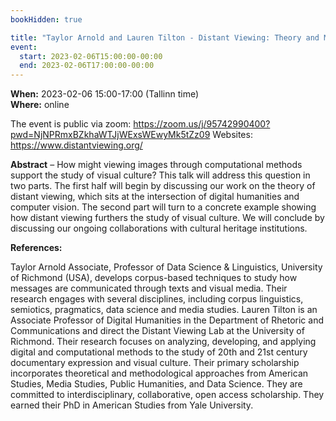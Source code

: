 ```yaml
---
bookHidden: true

title: "Taylor Arnold and Lauren Tilton - Distant Viewing: Theory and Method"
event:
  start: 2023-02-06T15:00:00-00:00
  end: 2023-02-06T17:00:00-00:00
---
```


**When:** 2023-02-06 15:00-17:00 (Tallinn time)   
**Where:** online 

The event is public via zoom: https://zoom.us/j/95742990400?pwd=NjNPRmxBZkhaWTJjWExsWEwyMk5tZz09 
Websites: https://www.distantviewing.org/


<!--more-->
**Abstract** – How might viewing images through computational methods support the study of visual culture? This talk will address this question in two parts. The first half will begin by discussing our work on the theory of distant viewing, which sits at the intersection of digital humanities and computer vision. The second part will turn to a concrete example showing how distant viewing furthers the study of visual culture. We will conclude by discussing our ongoing collaborations with cultural heritage institutions.

**References:** 

Taylor Arnold Associate, Professor of Data Science & Linguistics, University of Richmond (USA), develops corpus-based techniques to study how messages are communicated through texts and visual media. Their research engages with several disciplines, including corpus linguistics, semiotics, pragmatics, data science and media studies. Lauren Tilton is an Associate Professor of Digital Humanities in the Department of Rhetoric and Communications and direct the Distant Viewing Lab at the University of Richmond. Their research focuses on analyzing, developing, and applying digital and computational methods to the study of 20th and 21st century documentary expression and visual culture. Their primary scholarship incorporates theoretical and methodological approaches from American Studies, Media Studies, Public Humanities, and Data Science. They are committed to interdisciplinary, collaborative, open access scholarship. They earned their PhD in American Studies from Yale University.
